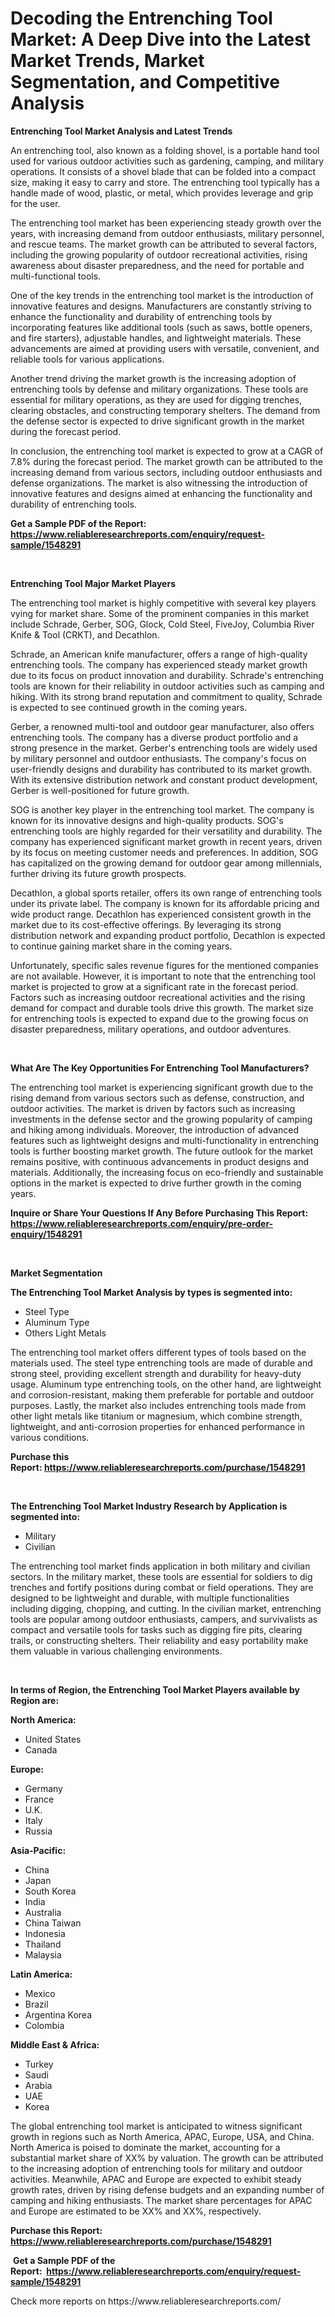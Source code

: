 <p><h1>Decoding the Entrenching Tool Market: A Deep Dive into the Latest Market Trends, Market Segmentation, and Competitive Analysis</h1></p><p><strong>Entrenching Tool Market Analysis and Latest Trends</strong></p>
<p><p>An entrenching tool, also known as a folding shovel, is a portable hand tool used for various outdoor activities such as gardening, camping, and military operations. It consists of a shovel blade that can be folded into a compact size, making it easy to carry and store. The entrenching tool typically has a handle made of wood, plastic, or metal, which provides leverage and grip for the user.</p><p>The entrenching tool market has been experiencing steady growth over the years, with increasing demand from outdoor enthusiasts, military personnel, and rescue teams. The market growth can be attributed to several factors, including the growing popularity of outdoor recreational activities, rising awareness about disaster preparedness, and the need for portable and multi-functional tools.</p><p>One of the key trends in the entrenching tool market is the introduction of innovative features and designs. Manufacturers are constantly striving to enhance the functionality and durability of entrenching tools by incorporating features like additional tools (such as saws, bottle openers, and fire starters), adjustable handles, and lightweight materials. These advancements are aimed at providing users with versatile, convenient, and reliable tools for various applications.</p><p>Another trend driving the market growth is the increasing adoption of entrenching tools by defense and military organizations. These tools are essential for military operations, as they are used for digging trenches, clearing obstacles, and constructing temporary shelters. The demand from the defense sector is expected to drive significant growth in the market during the forecast period.</p><p>In conclusion, the entrenching tool market is expected to grow at a CAGR of 7.8% during the forecast period. The market growth can be attributed to the increasing demand from various sectors, including outdoor enthusiasts and defense organizations. The market is also witnessing the introduction of innovative features and designs aimed at enhancing the functionality and durability of entrenching tools.</p></p>
<p><strong>Get a Sample PDF of the Report:&nbsp; <a href="https://www.reliableresearchreports.com/enquiry/request-sample/1548291">https://www.reliableresearchreports.com/enquiry/request-sample/1548291</a></strong></p>
<p>&nbsp;</p>
<p><strong>Entrenching Tool Major Market Players</strong></p>
<p><p>The entrenching tool market is highly competitive with several key players vying for market share. Some of the prominent companies in this market include Schrade, Gerber, SOG, Glock, Cold Steel, FiveJoy, Columbia River Knife & Tool (CRKT), and Decathlon.</p><p>Schrade, an American knife manufacturer, offers a range of high-quality entrenching tools. The company has experienced steady market growth due to its focus on product innovation and durability. Schrade's entrenching tools are known for their reliability in outdoor activities such as camping and hiking. With its strong brand reputation and commitment to quality, Schrade is expected to see continued growth in the coming years.</p><p>Gerber, a renowned multi-tool and outdoor gear manufacturer, also offers entrenching tools. The company has a diverse product portfolio and a strong presence in the market. Gerber's entrenching tools are widely used by military personnel and outdoor enthusiasts. The company's focus on user-friendly designs and durability has contributed to its market growth. With its extensive distribution network and constant product development, Gerber is well-positioned for future growth.</p><p>SOG is another key player in the entrenching tool market. The company is known for its innovative designs and high-quality products. SOG's entrenching tools are highly regarded for their versatility and durability. The company has experienced significant market growth in recent years, driven by its focus on meeting customer needs and preferences. In addition, SOG has capitalized on the growing demand for outdoor gear among millennials, further driving its future growth prospects.</p><p>Decathlon, a global sports retailer, offers its own range of entrenching tools under its private label. The company is known for its affordable pricing and wide product range. Decathlon has experienced consistent growth in the market due to its cost-effective offerings. By leveraging its strong distribution network and expanding product portfolio, Decathlon is expected to continue gaining market share in the coming years.</p><p>Unfortunately, specific sales revenue figures for the mentioned companies are not available. However, it is important to note that the entrenching tool market is projected to grow at a significant rate in the forecast period. Factors such as increasing outdoor recreational activities and the rising demand for compact and durable tools drive this growth. The market size for entrenching tools is expected to expand due to the growing focus on disaster preparedness, military operations, and outdoor adventures.</p></p>
<p>&nbsp;</p>
<p><strong>What Are The Key Opportunities For Entrenching Tool Manufacturers?</strong></p>
<p><p>The entrenching tool market is experiencing significant growth due to the rising demand from various sectors such as defense, construction, and outdoor activities. The market is driven by factors such as increasing investments in the defense sector and the growing popularity of camping and hiking among individuals. Moreover, the introduction of advanced features such as lightweight designs and multi-functionality in entrenching tools is further boosting market growth. The future outlook for the market remains positive, with continuous advancements in product designs and materials. Additionally, the increasing focus on eco-friendly and sustainable options in the market is expected to drive further growth in the coming years.</p></p>
<p><strong>Inquire or Share Your Questions If Any Before Purchasing This Report: <a href="https://www.reliableresearchreports.com/enquiry/pre-order-enquiry/1548291">https://www.reliableresearchreports.com/enquiry/pre-order-enquiry/1548291</a></strong></p>
<p>&nbsp;</p>
<p><strong>Market Segmentation</strong></p>
<p><strong>The Entrenching Tool Market Analysis by types is segmented into:</strong></p>
<p><ul><li>Steel Type</li><li>Aluminum Type</li><li>Others Light Metals</li></ul></p>
<p><p>The entrenching tool market offers different types of tools based on the materials used. The steel type entrenching tools are made of durable and strong steel, providing excellent strength and durability for heavy-duty usage. Aluminum type entrenching tools, on the other hand, are lightweight and corrosion-resistant, making them preferable for portable and outdoor purposes. Lastly, the market also includes entrenching tools made from other light metals like titanium or magnesium, which combine strength, lightweight, and anti-corrosion properties for enhanced performance in various conditions.</p></p>
<p><strong>Purchase this Report:&nbsp;<a href="https://www.reliableresearchreports.com/purchase/1548291">https://www.reliableresearchreports.com/purchase/1548291</a></strong></p>
<p>&nbsp;</p>
<p><strong>The Entrenching Tool Market Industry Research by Application is segmented into:</strong></p>
<p><ul><li>Military</li><li>Civilian</li></ul></p>
<p><p>The entrenching tool market finds application in both military and civilian sectors. In the military market, these tools are essential for soldiers to dig trenches and fortify positions during combat or field operations. They are designed to be lightweight and durable, with multiple functionalities including digging, chopping, and cutting. In the civilian market, entrenching tools are popular among outdoor enthusiasts, campers, and survivalists as compact and versatile tools for tasks such as digging fire pits, clearing trails, or constructing shelters. Their reliability and easy portability make them valuable in various challenging environments.</p></p>
<p>&nbsp;</p>
<p><strong>In terms of Region, the Entrenching Tool Market Players available by Region are:</strong></p>
<p>
    <p> <strong> North America: </strong>
        <ul>
            <li>United States</li>
            <li>Canada</li>
        </ul>
        </p> 
    <p> <strong> Europe: </strong>
        <ul>
            <li>Germany</li>
            <li>France</li>
            <li>U.K.</li>
            <li>Italy</li>
            <li>Russia</li>
        </ul>
        </p> 
    <p> <strong> Asia-Pacific: </strong>
        <ul>
            <li>China</li>
            <li>Japan</li>
            <li>South Korea</li>
            <li>India</li>
            <li>Australia</li>
            <li>China Taiwan</li>
            <li>Indonesia</li>
            <li>Thailand</li>
            <li>Malaysia</li>
        </ul>
        </p> 
    <p> <strong> Latin America: </strong>
        <ul>
            <li>Mexico</li>
            <li>Brazil</li>
            <li>Argentina Korea</li>
            <li>Colombia</li>
        </ul>
        </p> 
    <p> <strong> Middle East & Africa: </strong>
        <ul>
            <li>Turkey</li>
            <li>Saudi</li>
            <li>Arabia</li>
            <li>UAE</li>
            <li>Korea</li>
        </ul>
    </p>
    </p>
<p><p>The global entrenching tool market is anticipated to witness significant growth in regions such as North America, APAC, Europe, USA, and China. North America is poised to dominate the market, accounting for a substantial market share of XX% by valuation. The growth can be attributed to the increasing adoption of entrenching tools for military and outdoor activities. Meanwhile, APAC and Europe are expected to exhibit steady growth rates, driven by rising defense budgets and an expanding number of camping and hiking enthusiasts. The market share percentages for APAC and Europe are estimated to be XX% and XX%, respectively.</p></p>
<p><strong>Purchase this Report: <a href="https://www.reliableresearchreports.com/purchase/1548291">https://www.reliableresearchreports.com/purchase/1548291</a></strong></p>
<p>&nbsp;<strong>Get a Sample PDF of the Report:&nbsp;&nbsp;<a href="https://www.reliableresearchreports.com/enquiry/request-sample/1548291">https://www.reliableresearchreports.com/enquiry/request-sample/1548291</a></strong></p>
<p><strong></strong></p>
<p>Check more reports on https://www.reliableresearchreports.com/</p>